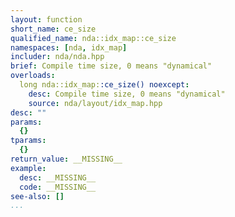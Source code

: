 ```yaml
---
layout: function
short_name: ce_size
qualified_name: nda::idx_map::ce_size
namespaces: [nda, idx_map]
includer: nda/nda.hpp
brief: Compile time size, 0 means "dynamical"
overloads:
  long nda::idx_map::ce_size() noexcept:
    desc: Compile time size, 0 means "dynamical"
    source: nda/layout/idx_map.hpp
desc: ""
params:
  {}
tparams:
  {}
return_value: __MISSING__
example:
  desc: __MISSING__
  code: __MISSING__
see-also: []
...
```


